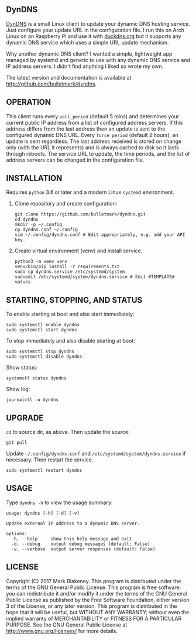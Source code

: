 ## DynDNS

[DynDNS][REPO] is a small Linux client to update your dynamic DNS
hosting service. Just configure your update URL in the configuration
file. I run this on Arch Linux on an Raspberry Pi and use it with
[duckdns.org][DUCK] but it supports any dynamic DNS service which uses
a simple URL update mechanism.

Why another dynamic DNS client? I wanted a simple, lightweight app
managed by systemd and generic to use with any dynamic DNS service and
IP address servers. I didn't find anything I liked so wrote my own.

The latest version and documentation is available at
http://github.com/bulletmark/dyndns.

## OPERATION

This client runs every `poll_period` (default 5 mins) and determines
your current public IP address from a list of configured address
servers. If this address differs from the last address then an update is
sent to the configured dynamic DNS URL. Every `force_period` (default 2
hours), an update is sent regardless. The last address received is
stored on change only (with the URL it represents) and is always cached
to disk so it lasts through reboots. The service URL to update, the time
periods, and the list of address servers can be changed in the
configuration file.

## INSTALLATION

Requires `python` 3.6 or later and a modern Linux `systemd` environment.

1. Clone repository and create configuration:

    ```shell
    git clone https://github.com/bulletmark/dyndns.git
    cd dyndns
    mkdir -p ~/.config
    cp dyndns.conf ~/.config
    vim ~/.config/dyndns.conf # Edit appropriately, e.g. add your API key.
    ```

2. Create virtual environment (venv) and install service.

    ```shell
    python3 -m venv venv
    venv/bin/pip install -r requirements.txt
    sudo cp dyndns.service /etc/systemd/system
    sudoedit /etc/systemd/system/dyndns.service # Edit #TEMPLATE# values.
    ```

## STARTING, STOPPING, AND STATUS

To enable starting at boot and also start immediately:

```shell
sudo systemctl enable dyndns
sudo systemctl start dyndns
```

To stop immediately and also disable starting at boot:

```shell
sudo systemctl stop dyndns
sudo systemctl disable dyndns
```

Show status:

```shell
systemctl status dyndns
```

Show log:

```shell
journalctl -u dyndns
```

## UPGRADE

`cd` to source dir, as above. Then update the source:

```shell
git pull
```

Update `~/.config/dyndns.conf` and `/etc/systemd/system/dyndns.service` if
necessary. Then restart the service.

```shell
sudo systemctl restart dyndns
```


## USAGE

Type `dyndns -h` to view the usage summary:

```
usage: dyndns [-h] [-d] [-v]

Update external IP address to a dynamic DNS server.

options:
  -h, --help     show this help message and exit
  -d, --debug    output debug messages (default: False)
  -v, --verbose  output server responses (default: False)
```

## LICENSE

Copyright (C) 2017 Mark Blakeney. This program is distributed under the
terms of the GNU General Public License.
This program is free software: you can redistribute it and/or modify it
under the terms of the GNU General Public License as published by the
Free Software Foundation, either version 3 of the License, or any later
version.
This program is distributed in the hope that it will be useful, but
WITHOUT ANY WARRANTY; without even the implied warranty of
MERCHANTABILITY or FITNESS FOR A PARTICULAR PURPOSE. See the GNU General
Public License at <http://www.gnu.org/licenses/> for more details.

[REPO]: https://github.com/bulletmark/dyndns/
[AFRAID]: https://freedns.afraid.org/dynamic/v2/
[DUCK]: https://duckdns.org/

<!-- vim: se ai syn=markdown: -->
